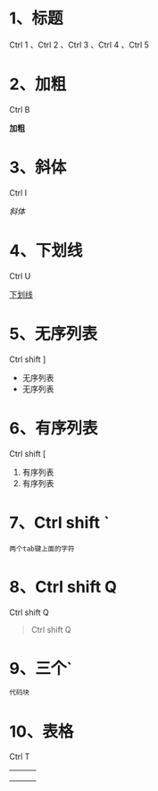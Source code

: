 # 1、标题

Ctrl 1 、Ctrl 2 、Ctrl 3 、Ctrl 4 、Ctrl 5



# 2、加粗

Ctrl B

**加粗**

# 3、斜体

Ctrl I

*斜体*

# 4、下划线

Ctrl U

<u>下划线</u>

# 5、无序列表

Ctrl shift ]

- 无序列表
- 无序列表

# 6、有序列表

Ctrl shift [

1. 有序列表
2. 有序列表

# 7、Ctrl shift `

`两个tab键上面的字符`

# 8、Ctrl shift Q

Ctrl shift Q

> Ctrl shift Q
>
>



# 9、三个`

```java
代码块
```

# 10、表格

Ctrl T

|      |      |      |
| ---- | ---- | ---- |
|      |      |      |
|      |      |      |
|      |      |      |













